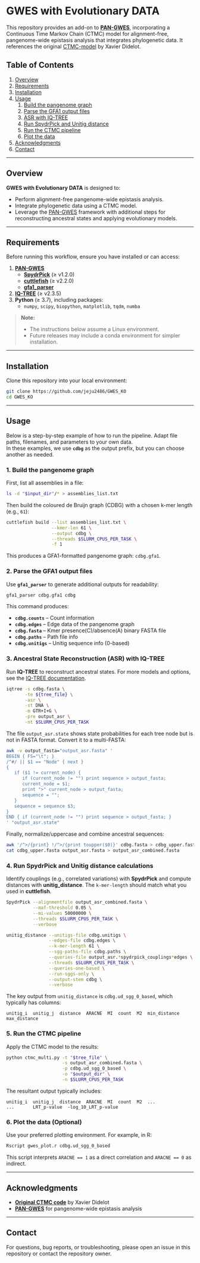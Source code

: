 # GWES with Evolutionary DATA

This repository provides an add-on to **[PAN-GWES](https://github.com/Sudaraka88/PAN-GWES?tab=readme-ov-file)**, incorporating a Continuous Time Markov Chain (CTMC) model for alignment-free, pangenome-wide epistasis analysis that integrates phylogenetic data. It references the original [CTMC-model](https://github.com/xavierdidelot/campy/tree/main) by Xavier Didelot.

## Table of Contents

1. [Overview](#overview)  
2. [Requirements](#requirements)  
3. [Installation](#installation)  
4. [Usage](#usage)  
   1. [Build the pangenome graph](#1-build-the-pangenome-graph)  
   2. [Parse the GFA1 output files](#2-parse-the-gfa1-output-files)  
   3. [ASR with IQ-TREE](#3-ancestral-state-reconstruction-asr-with-iq-tree)  
   4. [Run SpydrPick and Unitig distance](#4-run-spydrpick-and-unitig-distance-calculations)  
   5. [Run the CTMC pipeline](#5-run-the-ctmc-pipeline)  
   6. [Plot the data](#6-plot-the-data)  
5. [Acknowledgments](#acknowledgments)  
6. [Contact](#contact)

---

## Overview

**GWES with Evolutionary DATA** is designed to:

- Perform alignment-free pangenome-wide epistasis analysis.  
- Integrate phylogenetic data using a CTMC model.  
- Leverage the [PAN-GWES](https://github.com/Sudaraka88/PAN-GWES?tab=readme-ov-file) framework with additional steps for reconstructing ancestral states and applying evolutionary models.

---

## Requirements

Before running this workflow, ensure you have installed or can access:

1. **[PAN-GWES](https://github.com/Sudaraka88/PAN-GWES?tab=readme-ov-file)**
   - **[SpydrPick](https://github.com/santeripuranen/SpydrPick)** (≥ v1.2.0)  
   - **[cuttlefish](https://github.com/COMBINE-lab/cuttlefish)** (≥ v2.2.0)  
   - **[gfa1_parser](https://github.com/jurikuronen/PANGWES/tree/main/gfa1_parser)**  
2. **[IQ-TREE](https://github.com/iqtree/iqtree2)** (≥ v2.3.5)  
3. **Python** (≥ 3.7), including packages:
   - `numpy`, `scipy`, `biopython`, `matplotlib`, `tqdm`, `numba`

> **Note:**  
> - The instructions below assume a Linux environment.  
> - Future releases may include a conda environment for simpler installation.

---

## Installation

Clone this repository into your local environment:

```bash
git clone https://github.com/jeju2486/GWES_KO
cd GWES_KO
```

---

## Usage

Below is a step-by-step example of how to run the pipeline. Adapt file paths, filenames, and parameters to your own data.  
In these examples, we use **`cdbg`** as the output prefix, but you can choose another as needed.

### 1. Build the pangenome graph

First, list all assemblies in a file:

```bash
ls -d "$input_dir"/* > assemblies_list.txt
```

Then build the coloured de Bruijn graph (CDBG) with a chosen k-mer length (e.g., `61`):

```bash
cuttlefish build --list assemblies_list.txt \
                 --kmer-len 61 \
                 --output cdbg \
                 --threads $SLURM_CPUS_PER_TASK \
                 -f 1
```

This produces a GFA1-formatted pangenome graph: `cdbg.gfa1`.

### 2. Parse the GFA1 output files

Use **`gfa1_parser`** to generate additional outputs for readability:

```bash
gfa1_parser cdbg.gfa1 cdbg
```

This command produces:

- **`cdbg.counts`** – Count information  
- **`cdbg.edges`** – Edge data of the pangenome graph  
- **`cdbg.fasta`** – Kmer presence(C)/absence(A) binary FASTA file  
- **`cdbg.paths`** – Path file info  
- **`cdbg.unitigs`** – Unitig sequence info (0-based)

### 3. Ancestral State Reconstruction (ASR) with IQ-TREE

Run **IQ-TREE** to reconstruct ancestral states. For more models and options, see the [IQ-TREE documentation](https://github.com/iqtree/iqtree2).

```bash
iqtree -s cdbg.fasta \
       -te ${tree_file} \
       -asr \
       -st DNA \
       -m GTR+I+G \
       -pre output_asr \
       -nt $SLURM_CPUS_PER_TASK
```

The file `output_asr.state` shows state probabilities for each tree node but is not in FASTA format. Convert it to a multi-FASTA:

```bash
awk -v output_fasta="output_asr.fasta" '
BEGIN { FS="\t"; }
/^#/ || $1 == "Node" { next }
{
   if ($1 != current_node) {
      if (current_node != "") print sequence > output_fasta;
      current_node = $1;
      print ">" current_node > output_fasta;
      sequence = "";
   }
   sequence = sequence $3;
}
END { if (current_node != "") print sequence > output_fasta; }
' "output_asr.state"
```

Finally, normalize/uppercase and combine ancestral sequences:

```bash
awk '/^>/{print} !/^>/{print toupper($0)}' cdbg.fasta > cdbg_upper.fasta
cat cdbg_upper.fasta output_asr.fasta > output_asr_combined.fasta
```

### 4. Run SpydrPick and Unitig distance calculations

Identify couplings (e.g., correlated variations) with **SpydrPick** and compute distances with **unitig_distance**. The `k-mer-length` should match what you used in **cuttlefish**.

```bash
SpydrPick --alignmentfile output_asr_combined.fasta \
          --maf-threshold 0.05 \
          --mi-values 50000000 \
          --threads $SLURM_CPUS_PER_TASK \
          --verbose

unitig_distance --unitigs-file cdbg.unitigs \
                --edges-file cdbg.edges \
                --k-mer-length 61 \
                --sgg-paths-file cdbg.paths \
                --queries-file output_asr.*spydrpick_couplings*edges \
                --threads $SLURM_CPUS_PER_TASK \
                --queries-one-based \
                --run-sggs-only \
                --output-stem cdbg \
                --verbose
```

The key output from `unitig_distance` is `cdbg.ud_sgg_0_based`, which typically has columns:

```
unitig_i  unitig_j  distance  ARACNE  MI  count  M2  min_distance  max_distance
```

### 5. Run the CTMC pipeline

Apply the CTMC model to the results:

```bash
python ctmc_multi.py -t "$tree_file" \
                     -s output_asr_combined.fasta \
                     -p cdbg.ud_sgg_0_based \
                     -o "$output_dir" \
                     -n $SLURM_CPUS_PER_TASK
```

The resultant output typically includes:

```
unitig_i  unitig_j  distance  ARACNE  MI  count  M2  ...
...       LRT_p-value  -log_10_LRT_p-value
```

### 6. Plot the data (Optional)

Use your preferred plotting environment. For example, in R:

```bash
Rscript gwes_plot.r cdbg.ud_sgg_0_based
```

This script interprets `ARACNE == 1` as a direct correlation and `ARACNE == 0` as indirect.

---

## Acknowledgments

- **[Original CTMC code](https://github.com/xavierdidelot/campy/tree/main)** by Xavier Didelot  
- **[PAN-GWES](https://github.com/Sudaraka88/PAN-GWES?tab=readme-ov-file)** for pangenome-wide epistasis analysis

---

## Contact

For questions, bug reports, or troubleshooting, please open an issue in this repository or contact the repository owner.